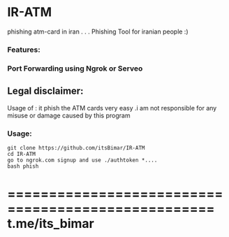 # IR-ATM
phishing atm-card in iran
.
.
.
Phishing Tool for iranian people :)
### Features:
### Port Forwarding using Ngrok or Serveo

## Legal disclaimer:

Usage of : it phish the ATM cards very easy .i am not responsible for any misuse or damage caused by this program 


### Usage:
```
git clone https://github.com/itsBimar/IR-ATM
cd IR-ATM
go to ngrok.com signup and use ./authtoken *....
bash phish
```
===================================================
t.me/its_bimar
===================================================
